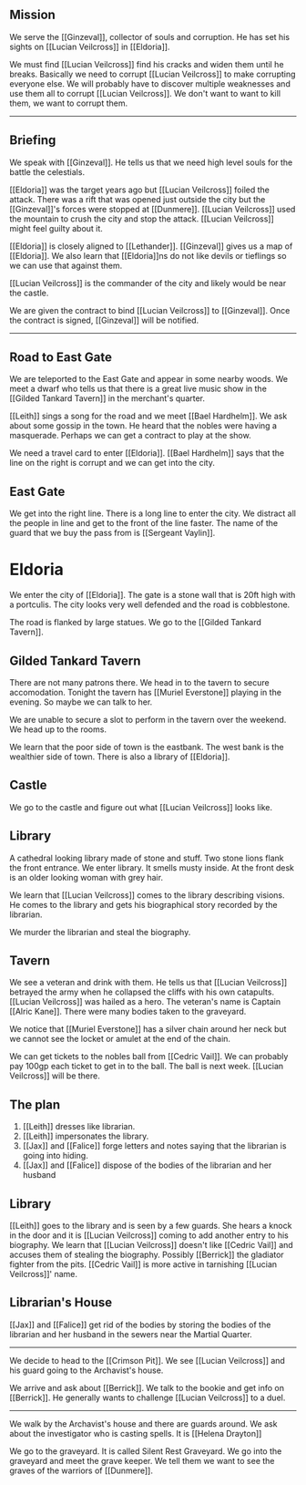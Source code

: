 ## Mission

We serve the  [[Ginzeval]], collector of souls and corruption. He has set his sights on [[Lucian Veilcross]] in [[Eldoria]].

We must find [[Lucian Veilcross]] find his cracks and widen them until he breaks. Basically we need to corrupt [[Lucian Veilcross]] to make corrupting everyone else.
We will probably have to discover multiple weaknesses and use them all to corrupt [[Lucian Veilcross]]. We don't want to want to kill them, we want to corrupt them.

---
## Briefing
We speak with [[Ginzeval]]. He tells us that we need high level souls for the battle the celestials.

[[Eldoria]] was the target years ago but [[Lucian Veilcross]] foiled the attack. There was a rift that was opened just outside the city but the [[Ginzeval]]'s forces were stopped at [[Dunmere]]. [[Lucian Veilcross]] used the mountain to crush the city and stop the attack. [[Lucian Veilcross]] might feel guilty about it.

[[Eldoria]] is closely aligned to [[Lethander]]. [[Ginzeval]] gives us a map of [[Eldoria]]. We also learn that [[Eldoria]]ns do not like devils or tieflings so we can use that against them.

[[Lucian Veilcross]] is the commander of the city and likely would be near the castle.

We are given the contract to bind [[Lucian Veilcross]] to [[Ginzeval]]. Once the contract is signed, [[Ginzeval]] will be notified.

---
## Road to East Gate

We are teleported to the East Gate and appear in some nearby woods. We meet a dwarf who tells us that there is a great live music show in the [[Gilded Tankard Tavern]] in the merchant's quarter.

[[Leith]] sings a song for the road and we meet [[Bael Hardhelm]]. We ask about some gossip in the town. He heard that the nobles were having a masquerade. Perhaps we can get a contract to play at the show.

We need a travel card to enter [[Eldoria]]. [[Bael Hardhelm]] says that the line on the right is corrupt and we can get into the city.

## East Gate

We get into the right line. There is a long line to enter the city. We distract all the people in line and get to the front of the line faster. The name of the guard that we buy the pass from is [[Sergeant Vaylin]].

# Eldoria

We enter the city of [[Eldoria]]. The gate is a stone wall that is 20ft high with a portculis. The city looks very well defended and the road is cobblestone.

The road is flanked by large statues. We go to the [[Gilded Tankard Tavern]].

## Gilded Tankard Tavern

There are not many patrons there. We head in to the tavern to secure accomodation. Tonight the tavern has [[Muriel Everstone]] playing in the evening. So maybe we can talk to her.

We are unable to secure a slot to perform in the tavern over the weekend. We head up to the rooms.

We learn that the poor side of town is the eastbank. The west bank is the wealthier side of town. There is also a library of [[Eldoria]].

## Castle

We go to the castle and figure out what [[Lucian Veilcross]] looks like.

## Library

A cathedral looking library made of stone and stuff. Two stone lions flank the front entrance. We enter library. It smells musty inside. At the front desk is an older looking woman with grey hair.

We learn that [[Lucian Veilcross]] comes to the library describing visions. He comes to the library and gets his biographical story recorded by the librarian.

We murder the librarian and steal the biography.

## Tavern

We see a veteran and drink with them. He tells us that [[Lucian Veilcross]] betrayed the army when he collapsed the cliffs with his own catapults. [[Lucian Veilcross]] was hailed as a hero. The veteran's name is Captain [[Alric Kane]]. There were many bodies taken to the graveyard.

We notice that [[Muriel Everstone]] has a silver chain around her neck but we cannot see the locket or amulet at the end of the chain.

We can get tickets to the nobles ball from [[Cedric Vail]]. We can probably pay 100gp each ticket to get in to the ball. The ball is next week. [[Lucian Veilcross]] will be there.

## The plan
1. [[Leith]] dresses like librarian.
2. [[Leith]] impersonates the library.
3. [[Jax]] and [[Falice]] forge letters and notes saying that the librarian is going into hiding.
4. [[Jax]] and [[Falice]] dispose of the bodies of the librarian and her husband

## Library
[[Leith]] goes to the library and is seen by a few guards. She hears a knock in the door and it is [[Lucian Veilcross]] coming to add another entry to his biography. We learn that [[Lucian Veilcross]] doesn't like [[Cedric Vail]] and accuses them of stealing the biography. Possibly [[Berrick]] the gladiator fighter from the pits. [[Cedric Vail]] is more active in tarnishing [[Lucian Veilcross]]' name.

## Librarian's House
[[Jax]] and [[Falice]] get rid of the bodies by storing the bodies of the librarian and her husband in the sewers near the Martial Quarter.

---
We decide to head to the [[Crimson Pit]]. We see [[Lucian Veilcross]] and his guard going to the Archavist's house.

We arrive and ask about [[Berrick]]. We talk to the bookie and get info on [[Berrick]]. He generally wants to challenge [[Lucian Veilcross]] to a duel.

---
We walk by the Archavist's house and there are guards around. We ask about the investigator who is casting spells. It is [[Helena Drayton]]

We go to the graveyard. It is called Silent Rest Graveyard. We go into the graveyard and meet the grave keeper. We tell them we want to see the graves of the warriors of [[Dunmere]].